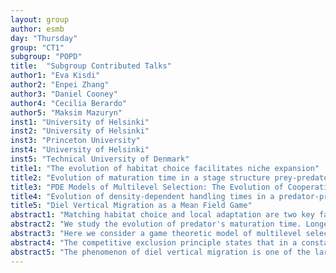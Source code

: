 ```yaml
---
layout: group
author: esmb
day: "Thursday"
group: "CT1"
subgroup: "POPD"
title:  "Subgroup Contributed Talks"
author1: "Eva Kisdi"
author2: "Enpei Zhang"
author3: "Daniel Cooney"
author4: "Cecilia Berardo"
author5: "Maksim Mazuryn"
inst1: "University of Helsinki"
inst2: "University of Helsinki"
inst3: "Princeton University"
inst4: "University of Helsinki"
inst5: "Technical University of Denmark"
title1: "The evolution of habitat choice facilitates niche expansion"
title2: "Evolution of maturation time in a stage structure prey-predator model"
title3: "PDE Models of Multilevel Selection: The Evolution of Cooperation and the Shadow of Individual Selection"
title4: "Evolution of density-dependent handling times in a predator-prey model."
title5: "Diel Vertical Migration as a Mean Field Game"
abstract1: "Matching habitat choice and local adaptation are two key factors that control the distribution and diversification of species. We study their joint evolution in a structured metapopulation model with a continuous distribution of habitats. Habitat choice follows as the outcome of dispersal with non-random immigration, a process always acknowledged yet rarely incorporated into theoretical models. For fixed local adaptation, we find the evolutionarily stable habitat choice as a function linking the probability of settlement to the local environment. When the local adaptation trait co-evolves, the metapopulation can become polymorphic. Our main result shows that coexisting strains with only slightly different local adaptation traits evolve substantially different habitat choice. In turn, different habitat use selects for divergent local adaptations. We thus propose that the joint evolution of habitat choice and local adaptation can facilitate niche expansion via diversification under wide conditions, also when the local adaptation trait evolving alone would attain an ESS restricted to a narrower niche." 
abstract2: "We study the evolution of predator's maturation time. Longer maturation time resulting in stronger adult predator allows the predator to improve predation ability, reduce handling time and increase survival probability. To understand whether two predators can attain a stable coexistence via evolutionary branching of maturation time, we apply the method of critical function analysis to construct three different types of trade-off functions between maturation time with predator's capture rate, handling time and death rate, respectively. A new method to calculate the invasion fitness is applied in non-equilibrium dynamics. Evolutionary branching of maturation time is possible in the cases of capture rate and handling time. The coexistence of two predators induced by branching is evolutionarily stable. In the case of death rate, the monomorphic predator population can evolve to an evolutionarily stable strategy."
abstract3: "Here we consider a game theoretic model of multilevel selection in which individuals compete based on their payoff and groups also compete based on the average payoff of group members. Our focus is on the Prisoners’ Dilemma: a game in which individuals are best off cheating, while groups of individuals do best when composed of many cooperators. We analyze the dynamics of the two-level replicator dynamics, a nonlocal hyperbolic PDE describing deterministic birth-death dynamics for both individuals and groups. Comparison principles and an invariant property of the tail of the population distribution are used to characterize the threshold level of between-group selection dividing a regime in which the population converges to a delta function at the equilibrium of the within-group dynamics from a regime in which between-group competition facilitates the existence of steady-state densities supporting greater levels of cooperation. In particular, we see that the threshold selection strength and average payoff at steady state depend on a tug-of-war between the individual-level incentive to be a defector in a many-cooperator group and the group-level incentive to have many cooperators over many defectors. We also find that lower-level selection casts a long shadow: if groups are best off with a mix of cooperators and defectors, then there will always be fewer cooperators than optimal at steady state, even in the limit of infinitely strong competition between groups."
abstract4: "The competitive exclusion principle states that in a constant population two species competing for the same limited resource cannot coexist. This cannot be generalised to non-constant populations. In particular, it has been shown that two predator species competing for the same niche can coexist if the population exhibits non-equilibrium dynamics such as limit cycles. In addition to the ecological question, there emerges the problem whether the coexistence of different predator types competing for a single prey is evolutionarily robust and attainable. Geritz et al. [1] used the theory of adaptive dynamics to study the evolution of the handling time in a model with Holling type II functional response. They found that under certain conditions the handling time undergoes evolutionary branching and leads to the establishment of the evolutionarily robust coexistence of two predator types. Essential is the assumption of a trade-off between the handling time and the conversion factor connecting the predator's birth rate to its capture rate. It was found that the predator type with the short handling time dominates in the part of the population cycle where the prey is abundant, while the other type prevails when the prey is rare. Ecologically this makes sense: when the prey density is low, prospects of capturing new prey are diminished and it becomes worthwhile to cling to the prey one has already got despite of its gradually decreasing returns. When the prey is common, however, it is easy to replace the partially spent prey by a new one. In this presentation we derive a Holling type II functional response with handling time that depends on the prey density. The ecological setting raises some considerations on the importance of the mechanistic approach when we look at the functions which model the population dynamics as well as leads to new interesting evolutionary questions. Using the theory of adaptive dynamics, we investigate if at least some level of density dependence is favoured whether or not the population is cycling. A further question is if the density dependence can eliminate the possibility of coexistence of different predator types. This makes sense when a single predator with density dependent handling time dynamically shifts its niche between low and high prey densities depending on the phase of the population cycle in a way that a predator with a fixed handling time cannot."
abstract5: "The phenomenon of diel vertical migration is one of the largest daily movements of marine species where animals remain in deep, dark water during daylight hours to avoid visual predation and migrate to upper levels at dusk to feed. The migration of each organism can be rationalized as a trade-off between growth and survival with strategies as spatial distributions of the populations. The dynamics driving vertical migration have broad implications for fluxes through the food-web predator-pray interactions [2, 4]; for vertical transport of carbon from upper to deeper layers (i.e. the so-called 'biological carbon pump') with implications for global climate. Here, we present progress of ongoing work on a framework for expressing diel vertical migration as a 'vertical game' in terms of partial differential equations. In the model setup we consider a population of animals distributed in the water column. It is assumed that each animal in this game moves optimally, seeking regions with high growth rate and small mortality, avoiding regions with high population density. The Nash equilibrium for this mean field game is characterized by a system of partial differential equations, which governs the population distribution and migration velocities of animals. The derived system of PDEs has similarities to equations that appear in the fluid dynamics, specifically the Euler equations for compressible inviscid fluids. For the established framework we derive a discretized system of equations to solve the PDEs governing this game theoretical model and present results of numerical simulations. The discretization process is based on the spectral collocation method which has exponential convergence rate for smooth enough functions compared to finite difference schemes. This allows us to reduce computational complexity of the discrete version of PDEs.  Recent results either doesn't take into account cost of movement [4] or doesn't resolve time continuously [2]. We formulate the equations in continuous time, incorporate costs on excessive movements in our model and illustrate the theory with numerical examples."
---
```


